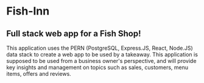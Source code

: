 # Fish-Inn
## Full stack web app for a Fish Shop!
This application uses the PERN (PostgreSQL, Express.JS, React, Node.JS) data stack to create a web app to
be used by a takeaway. This application is supposed to be used from a business owner's perspective, and will provide key insights and management on topics such as sales, customers, menu items, offers and reviews.
